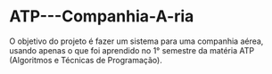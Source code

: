 # ATP---Companhia-A-ria
O objetivo do projeto é fazer um sistema para uma companhia aérea, usando apenas o que foi aprendido no 1° semestre da matéria ATP (Algoritmos e Técnicas de Programação). 
